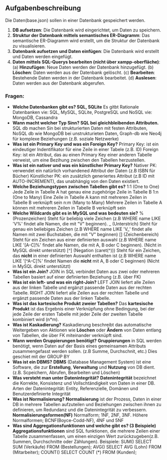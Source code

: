 ## Aufgabenbeschreibung
Die Daten(base.json) sollen in einer Datenbank gespeichert werden.

1. **DB aufsetzen**: Die Datenbank wird eingerichtet, um Daten zu speichern.
2. **Struktur der Datenbank mittels semantisches ER-Diagramm**: Das semantische ER-Diagramm wird erstellt, um die Struktur der Datenbank zu visualisieren.
3. **Datenbank aufsetzen und Daten einfügen**: Die Datenbank wird erstellt und Daten werden eingefügt.
4. **Daten mittels SQL-Querys bearbeiten (nicht über xampp-oberfläche)**:
      (a) **Hinzufügen**: Neue Daten werden der Datenbank hinzugefügt.
      (b) **Löschen**: Daten werden aus der Datenbank gelöscht.
      (c) **Bearbeiten**: Bestehende Daten werden in der Datenbank bearbeitet.
      (d) **Auslesen**: Daten werden aus der Datenbank abgerufen.

### Fragen:

- **Welche Datenbanken gibt es? SQL, SQLite**
      Es gitbt Rationale Datenbanken vie: SQL, MySQL, SQLite, PostgreSQL
                           und NoSQL vie: MongoDB, Cassandra   
- **Wann macht welcher Typ Sinn? SQL bei gleichbleibenden Attributen.**
      SQL db machen Sin bei strukturierten Daten mit festen Attributen,
      NoSQL db wie MongoDB bei unstrukturieten Daten, Graph-db wie Neo4j für komplexe Beziehungen (z.B. soziale Netzwerke) 
- **Was ist ein Primary Key und was ein Foreign Key?**
      Primary Key:   ist ein eindeutiger Indentifikator für eine Zeile in einer Tabele (z.B. ID)
      Foreign Key:   ist ein Attribut, das au einen Primary Key einer anderen Tabelle verweist, um eine Bezihung zwischen den Tabellen herzustellen. 
- **Was ist ein nativer und was ein künstlicher Primary Key?**
      Nativer PK:       verwendet ein natürlich vorhandened Attribut der Daten (z.B ISBN für Bücher)
      Künstlicher PK:   ein zusätzlich generiertes Attribut (z.B ID mit AUTO-INCREMENT), das unabhängig von den Daten existiert. 
- **Welche Beziehungstypen zwischen Tabellen gibt es?**
      1:1   (One to One)   Jede Zeile in Tabelle A hat genau eine zugehörige Zeile in Tabelle B
      1:n   (One to Many)  Eine Zeile in Tabelle A kann mit mehreren Zeilen in Tabelle B verknüpft sein
      n:m   (Many to Many) Mehrere Zeilen in Tabelle A können mit mehreren Zeilen in Tabelle B verknüpft sein
- **Welche Wildcards gibt es in MySQL und was bedeuten sie?**
      %     (Prozenzeichen)         Steht für beliebig viele Zeichen (z.B WHERE name LIKE 'V%' findet alle Namen, die mit "V" beginnen).
      _     (Unterstrich)         Steht für genau ein beliebiges Zeichen (z.B WHERE name LIKE 'V_' findet alle Namen mit zwei Buchstaben, die mit "V" beginnen)
      []    (Zeichenbereich)        Steht für ein Zeichen aus einer definierten auswahl (z.B WHERE name LIKE '[A-C]%' findet alle Namen, die mit A, B oder C beginnen). 
                                    (Nicht in MySQL direkt unterstützt)
      [^]   (Negation (caret(^)))   Steht für ein Zeichen, das **nicht** in einer definierten Auswahl enthalten ist (z.B WHERE name LIKE '[^A-C]%' findet Namen die **nicht** mit A, B oder C beginnen)
                                    (Nicht in MySQL direkt unterstützt)
- **Was ist ein Join?**
      JOIN in SQL verbindet Daten aus zwei oder mehreren Tabellen basiert auf einer definierten Beziehung (z.B. über FK)
- **Was ist ein left- und was ein right-Join?**
      LEFT JOIN   liefert alle Zeilen aus der linken Tabelle und ergänzt passende Daten aus der rechten Tabelle.
      RIGHT JOIN  liefert alle Zeilen aus der rechten Tabelle und ergänzt passende Daten aus der linken Tabelle.
- **Was ist das kartesische Produkt zweier Tabellen?**
      Das **kartesische Produkt** ist das Ergebnis einer Verknüpfung ohne Bedingung, bei der jede Zeile der ersten Tabelle mit jeder Zeile der zweiten Tabelle kombiniert wird (n*m). 
- **Was ist Kaskadierung?**
      Kaskadierung beschreibt das automatische Weitergeben von Aktionen wie **Löschen** oder **Ändern** von Daten entlang von Tabellen, die über FK miteinander verknüpft sind.
- **Wann werden Gruppierungen benötigt?**
      **Gruppierungen** in SQL werden benötigt, wenn Daten auf der Basis eines gemeinsamen Attributs zusammengefasst werden sollen. (z.B Summe, Durchschnit, etc.) Dies geschiet mit der GROUP BY
- **Was ist ein DBMS?**
      **DBMS** (Database Management System) ist eine Software, die zur **Erstellung**, **Verwaltung** und **Nutzung** von DB dient. (z.B. Scpeichern, Abrufen, Bearbeiten und Löschen)
- **Was versteht man unter Datenintegrität?**
      **Datenintegrität** bezeichnet die Korrekte, Konsistenz und Vollschtändigkeit von Daten in einer DB.
      Arten der Datenintegrität: Entity, Referenzielle, Domänen und Benutzerdefinierte Integrität    
- **Was ist Normalisierung?**
      **Normalisierung** ist der Prozess, Daten in einer DB in mehrere Tabellen aufzuteilen und Beziehungen zwischen ihnen zu definieren, um Redundanz und die Datenintegrität zu verbessern.
      **Normalisierungsformen(NF)**  Normalform; 1NF, 2NF, 3NF. Höhere Normalformen; BCNF(Boyce-Codd-NF), 4NF und 5NF 
- **Was sind Aggregationsfunktionen und welche gibt es? (3 Beispiele)**
      **Aggregationsfunktionen** sind SQL funktionen, die mehrere Zeilen einer Tabelle zusammenfassen, um einen einzigen Wert zurückzugeben(z.B. Summen, Durchschnitte oder Zählungen). <!--GROUP BY--> 
         Beispiele:  SUM()    SELECT SUM (Verkäufe) FROM (Bestellungen);
                     AVG()    SELECT AVG (Lohn) FROM (Mitarbeiter);
                     COUNT()  SELECT COUNT (*) FROM (Kunden);
<!--
 (Kartesisch bezieht sich auf den französischen Philosophen René Descartes (lateinisch: Cartesius) 
 bezeichnet in der Mathematik und Geometrie ein Bezugssystem oder Konzepte, die auf seinen Arbeiten basieren. 
 
 Kartesisches Produkt: Die Menge aller möglichen Paare aus zwei Mengen, z. B. 𝐴×𝐵={(𝑎,𝑏)∣𝑎∈𝐴,𝑏∈𝐵})
 -->
 <!-- DB == Datenbank -->